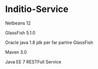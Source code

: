 # Inditio-Service

Netbeans 12

GlassFish 5.1.0

Oracle java 1.8 jdk per far partire GlassFish

Maven 3.0

Java EE 7 RESTFull Service
